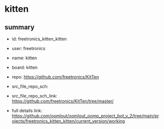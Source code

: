 # kitten
 
## summary 
* id: freetronics_kitten_kitten
* user: freetronics
* name: kitten
* board: kitten
* repo: https://github.com/freetronics/KitTen



* src_file_repo_sch: 
* src_file_repo_sch_link: https://github.com/freetronics/KitTen/tree/master/
* full details link: https://github.com/oomlout/oomlout_oomp_project_bot_v_2/tree/main/projects/freetronics_kitten_kitten/current_version/working  






